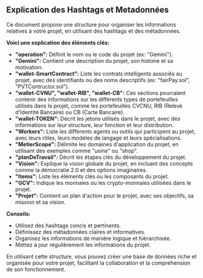



##  Explication des Hashtags et Metadonnées




Ce document propose une structure pour organiser les informations relatives à votre projet, en utilisant des hashtags et des métadonnées.  

**Voici une explication des éléments clés:**

* **"operation":**  Définit le nom ou le code du projet (ex: "Gemini").
* **"Gemini":** Contient une description du projet, son histoire et sa motivation.
* **"wallet-SmartContract":** Liste les contrats intelligents associés au projet, avec des identifiants ou des noms descriptifs (ex: "fairPay.sol", "PVTContructor.sol").
* **"wallet-CVNU", "wallet-RIB", "wallet-CB":**  Ces sections pourraient contenir des informations sur les différents types de portefeuilles utilisés dans le projet, comme les portefeuilles CVCNU, RIB (Relevé d'Identité Bancaire) ou CB (Carte Bancaire).
* **"wallet-TOKEN":** Décrit les jetons utilisés dans le projet, avec des informations sur leur structure, leur fonction et leur distribution.
* **"Workers":**  Liste les différents agents ou outils qui participent au projet, avec leurs rôles, leurs modèles de langage et leurs spécialisations.
* **"MetierScope":** Délimite les domaines d'application du projet, en utilisant des exemples comme "usine" ou "shop".
* **"planDeTravail":**  Décrit les étapes clés du développement du projet.
* **"Vision":** Explique la vision globale du projet, en incluant des concepts comme la démocratie 2.0 et des options imaginaires.
* **"Items":** Liste les éléments clés ou les composants du projet.
* **"GCV":**  Indique les monnaies ou les crypto-monnaies utilisées dans le projet.
* **"Projet":**  Contient un plan d'action pour le projet, avec ses objectifs, sa mission et sa vision.



**Conseils:**

* Utilisez des hashtags concis et pertinents.
* Définissez des métadonnées claires et informatives.
* Organisez les informations de manière logique et hiérarchisée.
* Mettez à jour régulièrement les informations du projet.

En utilisant cette structure, vous pouvez créer une base de données riche et organisée pour votre projet, facilitant la collaboration et la compréhension de son fonctionnement.


